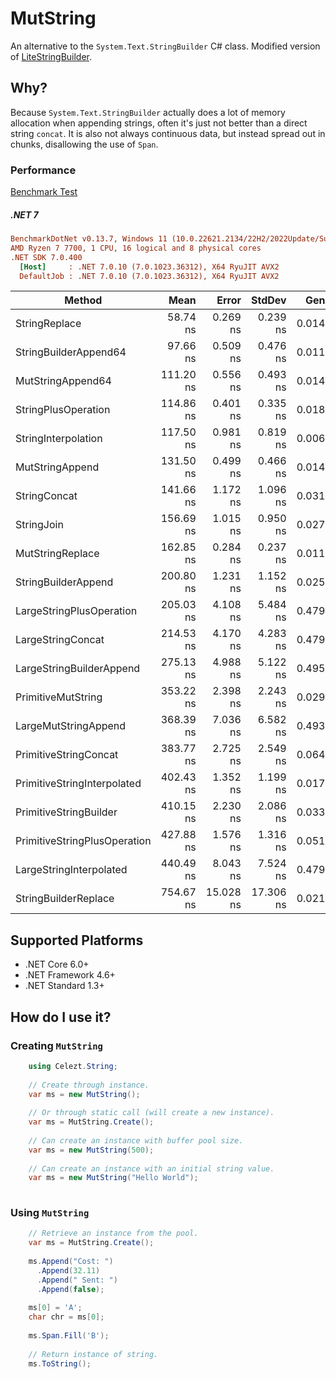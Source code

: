 # MutString
An alternative to the `System.Text.StringBuilder` C# class. Modified version of [LiteStringBuilder](https://github.com/justinamiller/LiteStringBuilder).

## Why?
Because `System.Text.StringBuilder` actually does a lot of memory allocation when appending strings, often it's just not better than a direct string `concat`. It is also not always continuous data, but instead spread out in chunks, disallowing the use of `Span`.

### Performance
[Benchmark Test](https://github.com/Celezt/MutString/blob/main/perf/Benchmark.NET/MutStringBenchmark.cs)

##### .NET 7
``` ini
BenchmarkDotNet v0.13.7, Windows 11 (10.0.22621.2134/22H2/2022Update/SunValley2)
AMD Ryzen 7 7700, 1 CPU, 16 logical and 8 physical cores
.NET SDK 7.0.400
  [Host]     : .NET 7.0.10 (7.0.1023.36312), X64 RyuJIT AVX2
  DefaultJob : .NET 7.0.10 (7.0.1023.36312), X64 RyuJIT AVX2
```

|                       Method |      Mean |     Error |    StdDev |   Gen0 |   Gen1 | Allocated |
|----------------------------- |----------:|----------:|----------:|-------:|-------:|----------:|
|                StringReplace |  58.74 ns |  0.269 ns |  0.239 ns | 0.0143 |      - |     240 B |
|        StringBuilderAppend64 |  97.66 ns |  0.509 ns |  0.476 ns | 0.0119 |      - |     200 B |
|            MutStringAppend64 | 111.20 ns |  0.556 ns |  0.493 ns | 0.0143 |      - |     240 B |
|          StringPlusOperation | 114.86 ns |  0.401 ns |  0.335 ns | 0.0181 |      - |     304 B |
|          StringInterpolation | 117.50 ns |  0.981 ns |  0.819 ns | 0.0067 |      - |     112 B |
|              MutStringAppend | 131.50 ns |  0.499 ns |  0.466 ns | 0.0143 |      - |     240 B |
|                 StringConcat | 141.66 ns |  1.172 ns |  1.096 ns | 0.0315 |      - |     528 B |
|                   StringJoin | 156.69 ns |  1.015 ns |  0.950 ns | 0.0272 |      - |     456 B |
|             MutStringReplace | 162.85 ns |  0.284 ns |  0.237 ns | 0.0110 |      - |     184 B |
|          StringBuilderAppend | 200.80 ns |  1.231 ns |  1.152 ns | 0.0257 |      - |     432 B |
|     LargeStringPlusOperation | 205.03 ns |  4.108 ns |  5.484 ns | 0.4795 |      - |    8024 B |
|            LargeStringConcat | 214.53 ns |  4.170 ns |  4.283 ns | 0.4795 |      - |    8024 B |
|     LargeStringBuilderAppend | 275.13 ns |  4.988 ns |  5.122 ns | 0.4959 | 0.0153 |    8296 B |
|           PrimitiveMutString | 353.22 ns |  2.398 ns |  2.243 ns | 0.0296 |      - |     496 B |
|         LargeMutStringAppend | 368.39 ns |  7.036 ns |  6.582 ns | 0.4935 |      - |    8248 B |
|        PrimitiveStringConcat | 383.77 ns |  2.725 ns |  2.549 ns | 0.0648 |      - |    1088 B |
|  PrimitiveStringInterpolated | 402.43 ns |  1.352 ns |  1.199 ns | 0.0172 |      - |     288 B |
|       PrimitiveStringBuilder | 410.15 ns |  2.230 ns |  2.086 ns | 0.0334 |      - |     560 B |
| PrimitiveStringPlusOperation | 427.88 ns |  1.576 ns |  1.316 ns | 0.0515 |      - |     864 B |
|      LargeStringInterpolated | 440.49 ns |  8.043 ns |  7.524 ns | 0.4792 |      - |    8024 B |
|         StringBuilderReplace | 754.67 ns | 15.028 ns | 17.306 ns | 0.0219 |      - |     368 B |

## Supported Platforms

* .NET Core 6.0+
* .NET Framework 4.6+
* .NET Standard 1.3+

## How do I use it?
### Creating `MutString`

```C#
    using Celezt.String;
    
    // Create through instance.
    var ms = new MutString();
    
    // Or through static call (will create a new instance).
    var ms = MutString.Create();
    
    // Can create an instance with buffer pool size.
    var ms = new MutString(500);
    
    // Can create an instance with an initial string value.
    var ms = new MutString("Hello World");
    
```

### Using `MutString`

```C#
    // Retrieve an instance from the pool.
    var ms = MutString.Create();
    
    ms.Append("Cost: ")
      .Append(32.11)
      .Append(" Sent: ")
      .Append(false);
	
    ms[0] = 'A';
    char chr = ms[0];
	
    ms.Span.Fill('B');
    
    // Return instance of string.
    ms.ToString();
```
